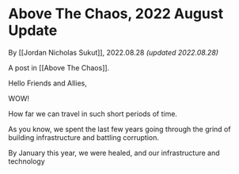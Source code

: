 # Above The Chaos, 2022 August Update
By [[Jordan Nicholas Sukut]], 2022.08.28 _(updated 2022.08.28)_

A post in [[Above The Chaos]].

Hello Friends and Allies, 

WOW! 

How far we can travel in such short periods of time. 

As you know, we spent the last few years going through the grind of building infrastructure and battling corruption. 

By January this year, we were healed, and our infrastructure and technology 

